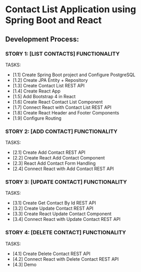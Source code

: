 # Contact List Application using Spring Boot and React



## Development Process:


### STORY 1: [LIST CONTACTS] FUNCTIONALITY
TASKS:
- [1.1] Create Spring Boot project and Configure PostgreSQL
- [1.2] Create JPA Entity + Repository
- [1.3] Create Contact List REST API
- [1.4] Create React App
- [1.5] Add Bootstrap 4 in React
- [1.6] Create React Contact List Component
- [1.7] Connect React with Contact List REST API
- [1.8] Create React Header and Footer Components
- [1.9] Configure Routing


### STORY 2: [ADD CONTACT] FUNCTIONALITY
TASKS:
- [2.1] Create Add Contact REST API
- [2.2] Create React Add Contact Component
- [2.3] React Add Contact Form Handling
- [2.4] Connect React with Add Contact REST API


### STORY 3: [UPDATE CONTACT] FUNCTIONALITY
TASKS:
- [3.1] Create Get Contact By Id REST API
- [3.2] Create Update Contact REST API
- [3.3] Create React Update Contact Component
- [3.4] Connect React with Update Contact REST API


### STORY 4: [DELETE CONTACT] FUNCTIONALITY
TASKS:
- [4.1] Create Delete Contact REST API
- [4.2] Connect React with Delete Contact REST API
- [4.3] Demo
